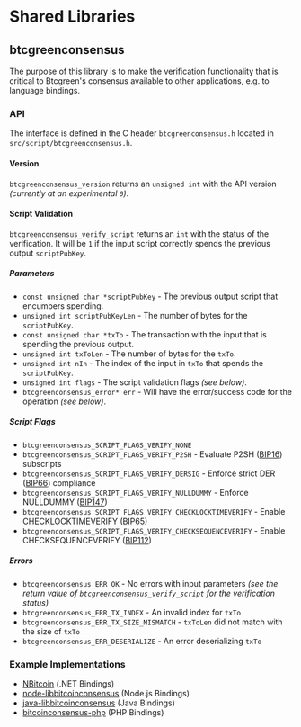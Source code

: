 Shared Libraries
================

## btcgreenconsensus

The purpose of this library is to make the verification functionality that is critical to Btcgreen's consensus available to other applications, e.g. to language bindings.

### API

The interface is defined in the C header `btcgreenconsensus.h` located in  `src/script/btcgreenconsensus.h`.

#### Version

`btcgreenconsensus_version` returns an `unsigned int` with the API version *(currently at an experimental `0`)*.

#### Script Validation

`btcgreenconsensus_verify_script` returns an `int` with the status of the verification. It will be `1` if the input script correctly spends the previous output `scriptPubKey`.

##### Parameters
- `const unsigned char *scriptPubKey` - The previous output script that encumbers spending.
- `unsigned int scriptPubKeyLen` - The number of bytes for the `scriptPubKey`.
- `const unsigned char *txTo` - The transaction with the input that is spending the previous output.
- `unsigned int txToLen` - The number of bytes for the `txTo`.
- `unsigned int nIn` - The index of the input in `txTo` that spends the `scriptPubKey`.
- `unsigned int flags` - The script validation flags *(see below)*.
- `btcgreenconsensus_error* err` - Will have the error/success code for the operation *(see below)*.

##### Script Flags
- `btcgreenconsensus_SCRIPT_FLAGS_VERIFY_NONE`
- `btcgreenconsensus_SCRIPT_FLAGS_VERIFY_P2SH` - Evaluate P2SH ([BIP16](https://github.com/bitcoin/bips/blob/master/bip-0016.mediawiki)) subscripts
- `btcgreenconsensus_SCRIPT_FLAGS_VERIFY_DERSIG` - Enforce strict DER ([BIP66](https://github.com/bitcoin/bips/blob/master/bip-0066.mediawiki)) compliance
- `btcgreenconsensus_SCRIPT_FLAGS_VERIFY_NULLDUMMY` - Enforce NULLDUMMY ([BIP147](https://github.com/bitcoin/bips/blob/master/bip-0147.mediawiki))
- `btcgreenconsensus_SCRIPT_FLAGS_VERIFY_CHECKLOCKTIMEVERIFY` - Enable CHECKLOCKTIMEVERIFY ([BIP65](https://github.com/bitcoin/bips/blob/master/bip-0065.mediawiki))
- `btcgreenconsensus_SCRIPT_FLAGS_VERIFY_CHECKSEQUENCEVERIFY` - Enable CHECKSEQUENCEVERIFY ([BIP112](https://github.com/bitcoin/bips/blob/master/bip-0112.mediawiki))

##### Errors
- `btcgreenconsensus_ERR_OK` - No errors with input parameters *(see the return value of `btcgreenconsensus_verify_script` for the verification status)*
- `btcgreenconsensus_ERR_TX_INDEX` - An invalid index for `txTo`
- `btcgreenconsensus_ERR_TX_SIZE_MISMATCH` - `txToLen` did not match with the size of `txTo`
- `btcgreenconsensus_ERR_DESERIALIZE` - An error deserializing `txTo`

### Example Implementations
- [NBitcoin](https://github.com/NicolasDorier/NBitcoin/blob/master/NBitcoin/Script.cs#L814) (.NET Bindings)
- [node-libbitcoinconsensus](https://github.com/bitpay/node-libbitcoinconsensus) (Node.js Bindings)
- [java-libbitcoinconsensus](https://github.com/dexX7/java-libbitcoinconsensus) (Java Bindings)
- [bitcoinconsensus-php](https://github.com/Bit-Wasp/bitcoinconsensus-php) (PHP Bindings)
